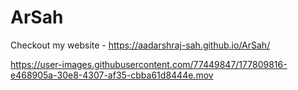 # ArSah
Checkout my website - https://aadarshraj-sah.github.io/ArSah/






https://user-images.githubusercontent.com/77449847/177809816-e468905a-30e8-4307-af35-cbba61d8444e.mov

